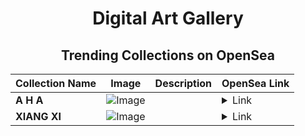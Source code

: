 <div align="center">

# Digital Art Gallery

## Trending Collections on OpenSea

| Collection Name                       | Image                                                                                     | Description                       | OpenSea Link                                                                                          |
|---------------------------------------|-------------------------------------------------------------------------------------------|-----------------------------------|--------------------------------------------------------------------------------------------------------|
| **A H A** | ![Image](https://i.seadn.io/s/raw/files/1c953fe9f837a22699ecea26c0e3af03.jpg?w=500&auto=format?w=200&auto=format) |  | <details><summary>Link</summary>[A H A](https://opensea.io/collection/a-h-a)</details> |
| **XIANG XI** | ![Image](https://i.seadn.io/s/raw/files/53390ae29babf1d467c901f5148b97ba.jpg?w=500&auto=format?w=200&auto=format) |  | <details><summary>Link</summary>[XIANG XI](https://opensea.io/collection/xiang-xi)</details> |

</div>